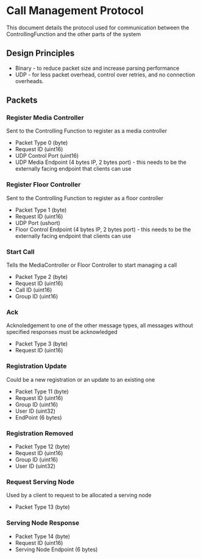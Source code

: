 # Call Management Protocol
This document details the protocol used for communication between the ControllingFunction and the other parts of the system

## Design Principles
* Binary - to reduce packet size and increase parsing performance
* UDP - for less packet overhead, control over retries, and no connection overheads.

## Packets

### Register Media Controller
Sent to the Controlling Function to register as a media controller
* Packet Type 0 (byte)
* Request ID (uint16)
* UDP Control Port (uint16)
* UDP Media Endpoint (4 bytes IP, 2 bytes port) - this needs to be the externally facing endpoint that clients can use

### Register Floor Controller
Sent to the Controlling Function to register as a floor controller
* Packet Type 1 (byte)
* Request ID (uint16)
* UDP Port (ushort)
* Floor Control Endpoint (4 bytes IP, 2 bytes port) - this needs to be the externally facing endpoint that clients can use

### Start Call
Tells the MediaController or Floor Controller to start managing a call
* Packet Type 2 (byte)
* Request ID (uint16)
* Call ID (uint16)
* Group ID (uint16)

### Ack
Acknoledgement to one of the other message types, all messages without specified responses must be acknowledged
* Packet Type 3 (byte)
* Request ID (uint16)

### Registration Update
Could be a new registration or an update to an existing one
* Packet Type 11 (byte)
* Request ID (uint16)
* Group ID (uint16)
* User ID (uint32)
* EndPoint (6 bytes)

### Registration Removed
* Packet Type 12 (byte)
* Request ID (uint16)
* Group ID (uint16)
* User ID (uint32)

### Request Serving Node
Used by a client to request to be allocated a serving node
* Packet Type 13 (byte)

### Serving Node Response
* Packet Type 14 (byte)
* Request ID (uint16)
* Serving Node Endpoint (6 bytes)




